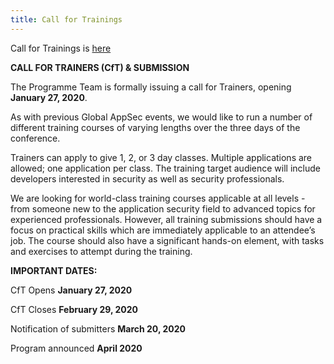 ```yaml
---
title: Call for Trainings
---
```



Call for Trainings is <a href="https://owasp.submittable.com/submit/157929/global-appsec-dublin-2020-cft" target="_blank">here</a>


<b>CALL FOR TRAINERS (CfT) & SUBMISSION  </b>

The Programme Team is formally issuing a call for Trainers, opening <b>January 27,  2020</b>. 

As with previous Global AppSec events, we would like to run a number of different training courses of varying lengths over the three days of the conference.

Trainers can apply to give 1, 2, or 3 day classes.  Multiple applications are allowed; one application per class. The training target audience will include developers interested in security as well as security professionals.

We are looking for world-class training courses applicable at all levels - from someone new to the application security field to advanced topics for experienced professionals. However, all training submissions should have a focus on practical skills which are immediately applicable to an attendee’s job.  The course should also have a significant hands-on element, with tasks and exercises to attempt during the training.


<b>IMPORTANT DATES:</b>

CfT Opens <b>January 27, 2020</b>

CfT Closes <b>February 29, 2020</b>

Notification of submitters <b>March 20, 2020</b>

Program announced <b>April 2020</b>
